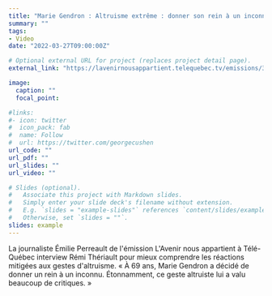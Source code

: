 ```yaml
---
title: "Marie Gendron : Altruisme extrême : donner son rein à un inconnu… de son vivant"
summary: ""
tags:
- Video
date: "2022-03-27T09:00:00Z"

# Optional external URL for project (replaces project detail page).
external_link: "https://lavenirnousappartient.telequebec.tv/emissions/333127/lavenir-appartient-a-michel-jean-et-a-la-reconciliation/65381/marie-gendron-altruisme-extreme-donner-son-rein-a-un-inconnu-de-son-vivant"

image:
  caption: ""
  focal_point:

#links:
#- icon: twitter
#  icon_pack: fab
#  name: Follow
#  url: https://twitter.com/georgecushen
url_code: ""
url_pdf: ""
url_slides: ""
url_video: ""

# Slides (optional).
#   Associate this project with Markdown slides.
#   Simply enter your slide deck's filename without extension.
#   E.g. `slides = "example-slides"` references `content/slides/example-slides.md`.
#   Otherwise, set `slides = ""`.
slides: example
---
```


La journaliste Émilie Perreault de l'émission L'Avenir nous appartient à Télé-Québec interview Rémi Thériault pour mieux comprendre les réactions mitigées aux gestes d'altruisme. « À 69 ans, Marie Gendron a décidé de donner un rein à un inconnu. Étonnamment, ce geste altruiste lui a valu beaucoup de critiques. »
